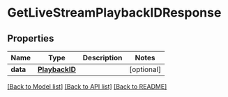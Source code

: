# GetLiveStreamPlaybackIDResponse

## Properties
Name | Type | Description | Notes
------------ | ------------- | ------------- | -------------
**data** | [**PlaybackID**](PlaybackID.md) |  | [optional]

[[Back to Model list]](../README.md#documentation-for-models) [[Back to API list]](../README.md#documentation-for-api-endpoints) [[Back to README]](../README.md)


